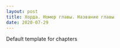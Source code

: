 ```yaml
---
layout: post
title: Хорда. Номер главы. Название главы
date: 2020-07-29
---
```


Default template for chapters
